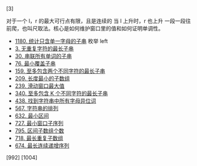 [3]

对于一个 l，r 的最大可行点有限，且是连续的
当 l 上升时，r 也上升
一段一段往前爬，也叫尺取法。核心是如何维护窗口里的值和如何证明单调性。


- [1180. 统计只含单一字母的子串](https://leetcode-cn.com/problems/count-substrings-with-only-one-distinct-letter/) 枚举 left
- [3. 无重复字符的最长子串](https://leetcode-cn.com/problems/longest-substring-without-repeating-characters/)
- [30. 串联所有单词的子串](https://leetcode-cn.com/problems/substring-with-concatenation-of-all-words/)
- [76. 最小覆盖子串](https://leetcode-cn.com/problems/minimum-window-substring/)
- [159. 至多包含两个不同字符的最长子串](https://leetcode-cn.com/problems/longest-substring-with-at-most-two-distinct-characters/)
- [209. 长度最小的子数组](https://leetcode-cn.com/problems/minimum-size-subarray-sum/)
- [239. 滑动窗口最大值](https://leetcode-cn.com/problems/sliding-window-maximum/)
- [340. 至多包含 K 个不同字符的最长子串](https://leetcode-cn.com/problems/longest-substring-with-at-most-k-distinct-characters/)
- [438. 找到字符串中所有字母异位词](https://leetcode-cn.com/problems/find-all-anagrams-in-a-string/)
- [567. 字符串的排列](https://leetcode-cn.com/problems/permutation-in-string/)
- [632. 最小区间](https://leetcode-cn.com/problems/smallest-range-covering-elements-from-k-lists/solution/zui-xiao-qu-jian-by-leetcode/)
- [727. 最小窗口子序列](https://leetcode-cn.com/problems/minimum-window-subsequence/)
- [795. 区间子数组个数](https://leetcode-cn.com/problems/number-of-subarrays-with-bounded-maximum/)
- [718. 最长重复子数组](https://leetcode-cn.com/problems/maximum-length-of-repeated-subarray/)
- [674. 最长连续递增序列](https://leetcode-cn.com/problems/longest-continuous-increasing-subsequence/)

[992]
[1004]
